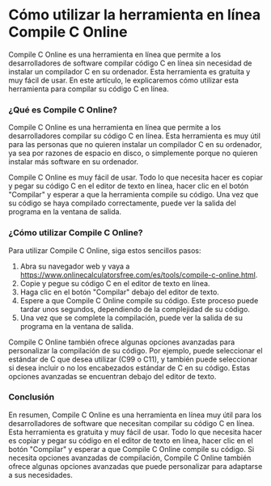Cómo utilizar la herramienta en línea Compile C Online
======================================================

Compile C Online es una herramienta en línea que permite a los desarrolladores de software compilar código C en línea sin necesidad de instalar un compilador C en su ordenador. Esta herramienta es gratuita y muy fácil de usar. En este artículo, le explicaremos cómo utilizar esta herramienta para compilar su código C en línea.

### ¿Qué es Compile C Online?

Compile C Online es una herramienta en línea que permite a los desarrolladores compilar su código C en línea. Esta herramienta es muy útil para las personas que no quieren instalar un compilador C en su ordenador, ya sea por razones de espacio en disco, o simplemente porque no quieren instalar más software en su ordenador.

Compile C Online es muy fácil de usar. Todo lo que necesita hacer es copiar y pegar su código C en el editor de texto en línea, hacer clic en el botón "Compilar" y esperar a que la herramienta compile su código. Una vez que su código se haya compilado correctamente, puede ver la salida del programa en la ventana de salida.

### ¿Cómo utilizar Compile C Online?

Para utilizar Compile C Online, siga estos sencillos pasos:

1. Abra su navegador web y vaya a <https://www.onlinecalculatorsfree.com/es/tools/compile-c-online.html>.
2. Copie y pegue su código C en el editor de texto en línea.
3. Haga clic en el botón "Compilar" debajo del editor de texto.
4. Espere a que Compile C Online compile su código. Este proceso puede tardar unos segundos, dependiendo de la complejidad de su código.
5. Una vez que se complete la compilación, puede ver la salida de su programa en la ventana de salida.

Compile C Online también ofrece algunas opciones avanzadas para personalizar la compilación de su código. Por ejemplo, puede seleccionar el estándar de C que desea utilizar (C99 o C11), y también puede seleccionar si desea incluir o no los encabezados estándar de C en su código. Estas opciones avanzadas se encuentran debajo del editor de texto.

### Conclusión

En resumen, Compile C Online es una herramienta en línea muy útil para los desarrolladores de software que necesitan compilar su código C en línea. Esta herramienta es gratuita y muy fácil de usar. Todo lo que necesita hacer es copiar y pegar su código en el editor de texto en línea, hacer clic en el botón "Compilar" y esperar a que Compile C Online compile su código. Si necesita opciones avanzadas de compilación, Compile C Online también ofrece algunas opciones avanzadas que puede personalizar para adaptarse a sus necesidades.